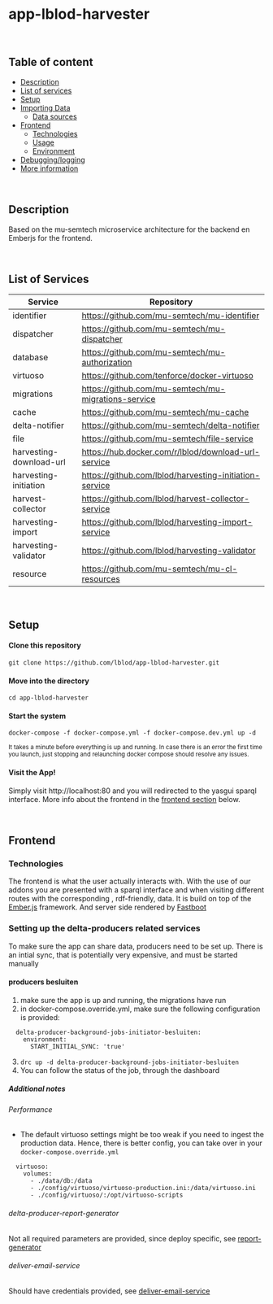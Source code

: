 # app-lblod-harvester

  <br>

## Table of content


* [Description](#description)
* [List of services](#list-of-services)
* [Setup](#setup)
* [Importing Data](#importing-data)
   *  [Data sources](#data-sources)
 * [Frontend](#frontend)
   * [Technologies](#technologies)
   *  [Usage](#usage)
   *  [Environment](#environment)
* [Debugging/logging](#debugginglogging)
* [More information](#more-information)

<br>

## Description

Based on the mu-semtech microservice architecture for the backend en Emberjs for the frontend.

<br>

## List of Services


| Service  | Repository  |
|---|---|
| identifier  | https://github.com/mu-semtech/mu-identifier  |
| dispatcher  | https://github.com/mu-semtech/mu-dispatcher  |
| database  | https://github.com/mu-semtech/mu-authorization  |
| virtuoso  | https://github.com/tenforce/docker-virtuoso  |
| migrations | https://github.com/mu-semtech/mu-migrations-service |
| cache | https://github.com/mu-semtech/mu-cache |
| delta-notifier | https://github.com/mu-semtech/delta-notifier |
| file | https://github.com/mu-semtech/file-service |
| harvesting-download-url | https://hub.docker.com/r/lblod/download-url-service  |
| harvesting-initiation  | https://github.com/lblod/harvesting-initiation-service |
| harvest-collector | https://github.com/lblod/harvest-collector-service |
| harvesting-import | https://github.com/lblod/harvesting-import-service |
| harvesting-validator | https://github.com/lblod/harvesting-validator |
| resource | https://github.com/mu-semtech/mu-cl-resources |


<br>

## Setup


#### Clone this repository
```
git clone https://github.com/lblod/app-lblod-harvester.git
```


#### Move into the directory
```
cd app-lblod-harvester
```


#### Start the system
```
docker-compose -f docker-compose.yml -f docker-compose.dev.yml up -d
```

<small>It takes a minute before everything is up and running. In case there is an error the first time you launch, just stopping and relaunching docker compose should resolve any issues. </small>

#### Visit the App!

Simply visit http://localhost:80 and you will redirected to the yasgui sparql interface. More info about the frontend in the [frontend section](#frontend) below.

  <br>

## Frontend

### Technologies

The frontend is what the user actually interacts with. With the use of our addons you are presented with a sparql interface and when visiting different routes with the corresponding , rdf-friendly, data.
It is build on top of the [Ember.js](https://emberjs.com/) framework. And server side rendered by [Fastboot](#https://ember-fastboot.com/)


### Setting up the delta-producers related services

To make sure the app can share data, producers need to be set up. There is an intial sync, that is potentially very expensive, and must be started manually

#### producers besluiten

1. make sure the app is up and running, the migrations have run
2. in docker-compose.override.yml, make sure the following configuration is provided:
```
  delta-producer-background-jobs-initiator-besluiten:
    environment:
      START_INITIAL_SYNC: 'true'
```
3. `drc up -d delta-producer-background-jobs-initiator-besluiten`
4. You can follow the status of the job, through the dashboard

##### Additional notes

###### Performance
- The default virtuoso settings might be too weak if you need to ingest the production data. Hence, there is better config, you can take over in your `docker-compose.override.yml`
```
  virtuoso:
    volumes:
      - ./data/db:/data
      - ./config/virtuoso/virtuoso-production.ini:/data/virtuoso.ini
      - ./config/virtuoso/:/opt/virtuoso-scripts
```
###### delta-producer-report-generator
Not all required parameters are provided, since deploy specific, see [report-generator](https://github.com/lblod/delta-producer-report-generator)
###### deliver-email-service
Should have credentials provided, see [deliver-email-service](https://github.com/redpencilio/deliver-email-service)
